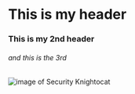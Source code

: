 # This is my header
### This is my 2nd header
###### and this is the 3rd
![image of Security Knightocat](https://octodex.github.com/images/securityknightocat.png)
